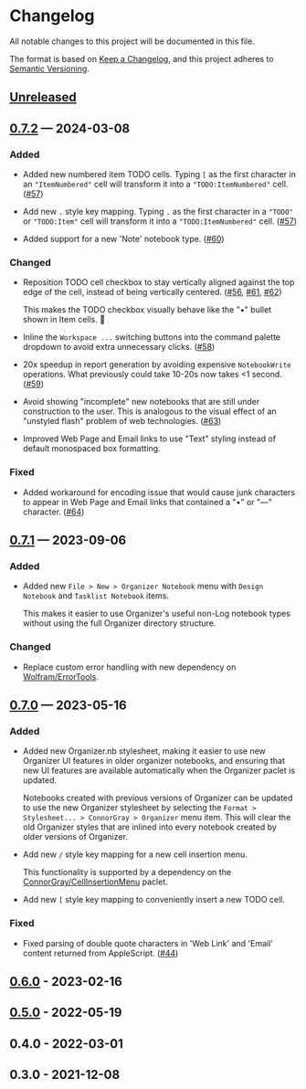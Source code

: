 # Changelog

All notable changes to this project will be documented in this file.

The format is based on [Keep a Changelog](https://keepachangelog.com/en/1.0.0/),
and this project adheres to [Semantic Versioning](https://semver.org/spec/v2.0.0.html).


## [Unreleased]


## [0.7.2] — 2024-03-08

### Added

* Added new numbered item TODO cells. Typing `[` as the first character in an
  `"ItemNumbered"` cell will transform it into a `"TODO:ItemNumbered"` cell. ([#57])

* Add new `.` style key mapping. Typing `.` as the first character in a `"TODO"`
  or `"TODO:Item"` cell will transform it into a `"TODO:ItemNumbered"` cell. ([#57])

* Added support for a new 'Note' notebook type. ([#60])

### Changed

* Reposition TODO cell checkbox to stay vertically aligned against the top
  edge of the cell, instead of being vertically centered. ([#56], [#61], [#62])

  This makes the TODO checkbox visually behave like the "▪"︎ bullet shown in Item
  cells. 🎉

* Inline the `Workspace ...` switching buttons into the command palette dropdown
  to avoid extra unnecessary clicks. ([#58])

* 20x speedup in report generation by avoiding expensive `NotebookWrite`
  operations. What previously could take 10-20s now takes <1 second. ([#59])

* Avoid showing "incomplete" new notebooks that are still under construction to
  the user. This is analogous to the visual effect of an "unstyled flash"
  problem of web technologies. ([#63])

* Improved Web Page and Email links to use "Text" styling instead of default
  monospaced box formatting.

### Fixed

* Added workaround for encoding issue that would cause junk characters to appear
  in Web Page and Email links that contained a "•" or "—" character. ([#64])



## [0.7.1] — 2023-09-06

### Added

* Added new `File > New > Organizer Notebook` menu with `Design Notebook` and
  `Tasklist Notebook` items.

  This makes it easier to use Organizer's useful non-Log notebook types without
  using the full Organizer directory structure.

### Changed

* Replace custom error handling with new dependency on
  [Wolfram/ErrorTools](https://paclets.com/Wolfram/ErrorTools).



## [0.7.0] — 2023-05-16

### Added

* Added new Organizer.nb stylesheet, making it easier to use new Organizer UI
  features in older organizer notebooks, and ensuring that new UI features are
  available automatically when the Organizer paclet is updated.

  Notebooks created with previous versions of Organizer can be updated to use
  the new Organizer stylesheet by selecting the
  `Format > Stylesheet... > ConnorGray > Organizer` menu item. This will clear
  the old Organizer styles that are inlined into every notebook created by
  older versions of Organizer.

* Add new `/` style key mapping for a new cell insertion menu.

  This functionality is supported by a dependency on the
  [ConnorGray/CellInsertionMenu](https://paclets.com/ConnorGray/CellInsertionMenu)
  paclet.

* Add new `[` style key mapping to conveniently insert a new TODO cell.

### Fixed

- Fixed parsing of double quote characters in 'Web Link' and 'Email' content
  returned from AppleScript. ([#44])



## [0.6.0] - 2023-02-16

## [0.5.0] - 2022-05-19

## 0.4.0 - 2022-03-01

## 0.3.0 - 2021-12-08


<!-- v0.7.0 -->
[#44]: https://github.com/ConnorGray/Organizer/pull/44
[#47]: https://github.com/ConnorGray/Organizer/pull/47

<!-- v0.7.1 -->
[#55]: https://github.com/ConnorGray/Organizer/pull/55

<!-- v0.7.2 -->
[#56]: https://github.com/ConnorGray/Organizer/pull/56
[#57]: https://github.com/ConnorGray/Organizer/pull/57
[#58]: https://github.com/ConnorGray/Organizer/pull/58
[#59]: https://github.com/ConnorGray/Organizer/pull/59
[#60]: https://github.com/ConnorGray/Organizer/pull/60
[#61]: https://github.com/ConnorGray/Organizer/pull/61
[#62]: https://github.com/ConnorGray/Organizer/pull/62
[#63]: https://github.com/ConnorGray/Organizer/pull/63
[#64]: https://github.com/ConnorGray/Organizer/pull/64

<!-- Unreleased -->

<!-- This needs to be updated for each tagged release. -->
[Unreleased]: https://github.com/ConnorGray/Organizer/compare/v0.7.2...HEAD

[0.7.2]: https://github.com/ConnorGray/Organizer/compare/v0.7.1...v0.7.2
[0.7.1]: https://github.com/ConnorGray/Organizer/compare/v0.7.0...v0.7.1
[0.7.0]: https://github.com/ConnorGray/Organizer/compare/v0.6.0...v0.7.0
[0.6.0]: https://github.com/ConnorGray/Organizer/compare/v0.5.0...v0.6.0
[0.5.0]: https://github.com/ConnorGray/Organizer/compare/v0.4.0...v0.5.0
